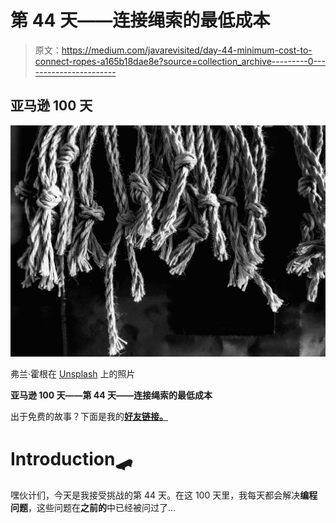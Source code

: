 # 第 44 天——连接绳索的最低成本

> 原文：<https://medium.com/javarevisited/day-44-minimum-cost-to-connect-ropes-a165b18dae8e?source=collection_archive---------0----------------------->

## 亚马逊 100 天

![](img/1580a265db113367b07483c5c6b3ed88.png)

弗兰·霍根在 [Unsplash](https://unsplash.com/s/photos/ropes?utm_source=unsplash&utm_medium=referral&utm_content=creditCopyText) 上的照片

**亚马逊 100 天——第 44 天——连接绳索的最低成本**

出于免费的故事？下面是我的[**好友链接。**](/@akshay_ravindran/day-44-minimum-cost-to-connect-ropes-a165b18dae8e?source=friends_link&sk=a1a9e7e0970c384aafb9a5962493c1cd)

# Introduction🛹

嘿伙计们，今天是我接受挑战的第 44 天。在这 100 天里，我每天都会解决**编程问题**，这些问题在**之前的**中已经被问过了…